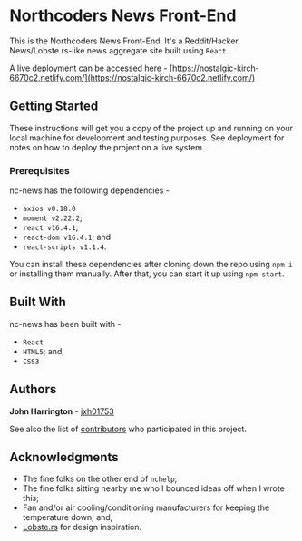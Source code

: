 # Northcoders News Front-End

This is the Northcoders News Front-End. It's a Reddit/Hacker News/Lobste.rs-like news aggregate site built using `React`.

A live deployment can be accessed here - [https://nostalgic-kirch-6670c2.netlify.com/](https://nostalgic-kirch-6670c2.netlify.com/)

## Getting Started

These instructions will get you a copy of the project up and running on your local machine for development and testing purposes. See deployment for notes on how to deploy the project on a live system.

### Prerequisites

nc-news has the following dependencies - 

- `axios v0.18.0`
- `moment v2.22.2`;
- `react v16.4.1`;
- `react-dom v16.4.1`; and
- `react-scripts v1.1.4`.

You can install these dependencies after cloning down the repo using `npm i` or installing them manually. After that, you can start it up using `npm start`.

## Built With

nc-news has been built with -

- `React`
- `HTML5`; and,
- `CSS3`

## Authors

**John Harrington** - [jxh01753](https://github.com/jxh01753)

See also the list of [contributors](https://github.com/jxh01753/nc-news/contributors) who participated in this project.

## Acknowledgments

- The fine folks on the other end of `nchelp`;
- The fine folks sitting nearby me who I bounced ideas off when I wrote this;
- Fan and/or air cooling/conditioning manufacturers for keeping the temperature down; and,
- [Lobste.rs](https://www.lobste.rs) for design inspiration.
